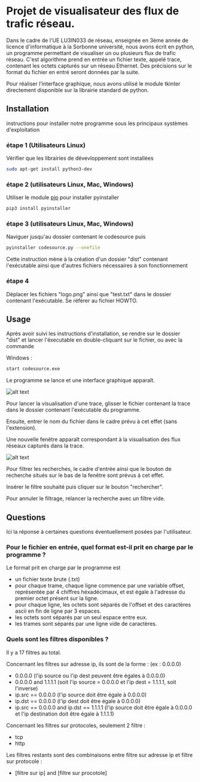 
# Projet de visualisateur des flux de trafic réseau.

Dans le cadre de l'UE LU3IN033 de réseau, enseignée en 3ème année de licence d'informatique à la Sorbonne université, nous avons écrit en python, un programme permettant de visualiser un ou plusieurs flux de trafic réseau. 
C'est algorithme prend en entrée un fichier texte, appelé trace, contenant les octets capturés sur un réseau Ethernet.
Des précisions sur le format du fichier en entré seront données par la suite.

Pour réaliser l'interface graphique, nous avons utilisé le module tkinter directement disponible sur la librairie standard de python.


## Installation

instructions pour installer notre programme sous les principaux systèmes d'exploitation

### étape 1 (Utilisateurs Linux)

Vérifier que les librairies de dévevloppement sont installées

```bash
sudo apt-get install python3-dev
```

### étape 2 (utilisateurs Linux, Mac, Windows)

Utiliser le module [pip](https://pip.pypa.io/en/stable/) pour installer pyinstaller

```bash
pip3 install pyinstaller
```

### étape 3 (utilisateurs Linux, Mac, Windows)

Naviguer jusqu'au dossier contenant le codesource puis

```bash
pyinstaller codesource.py --onefile
```

Cette instruction mène à la création d'un dossier "dist" contenant l'exécutable ainsi que d'autres fichiers nécessaires à son fonctionnement

### étape 4 

Déplacer les fichiers "logo.png" ainsi que "test.txt" dans le dossier contenant l'exécutable.
Se référer au fichier HOWTO.

## Usage

Après avoir suivi les instructions d'installation, se rendre sur le dossier "dist" et lancer l'éxecutable en double-cliquant sur le fichier, ou avec la commande

Windows :

```bash
start codesource.exe
```

Le programme se lance et une interface graphique apparaît.

![alt text](https://github.com/soufianeelm/Reseau/blob/main/image_2022-12-09_230907208.png?raw=true)

Pour lancer la visualisation d'une trace, glisser le fichier contenant la trace dans le dossier contenant l'exécutable du programme.

Ensuite, entrer le nom du fichier dans le cadre prévu à cet effet (sans l'extension).

Une nouvelle fenêtre apparaît correspondant à la visualisation des flux réseaux capturés dans la trace.

![alt text](https://github.com/soufianeelm/Reseau/blob/main/image_2022-12-09_231532572.png?raw=true)

Pour filtrer les recherches, le cadre d'entrée ainsi que le bouton de recherche situés sur le bas de la fenêtre sont prévus à cet effet.

Insérer le filtre souhaité puis cliquer sur le bouton "rechercher".

Pour annuler le filtrage, relancer la recherche avec un filtre vide.

## Questions

Ici la réponse à certaines questions éventuellement posées par l'utilisateur.

### Pour le fichier en entrée, quel format est-il prit en charge par le programme ?

Le format prit en charge par le programme est

- un fichier texte brute (.txt)
- pour chaque trame, chaque ligne commence par une variable offset, représentée par 4 chiffres héxadécimaux, et est égale à l'adresse du premier octet présent sur la ligne.
- pour chaque ligne, les octets sont séparés de l'offset et des caractères ascii en fin de ligne par 3 espaces.
- les octets sont séparés par un seul espace entre eux.
- les trames sont séparés par une ligne vide de caractères. 
     
### Quels sont les filtres disponibles ?

Il y a 17 filtres au total.

Concernant les filtres sur adresse ip, ils sont de la forme : (ex : 0.0.0.0)

- 0.0.0.0 (l'ip source ou l'ip dest peuvent être égales à 0.0.0.0) 
- 0.0.0.0 and 1.1.1.1 (soit l'ip source = 0.0.0.0 et l'ip dest = 1.1.1.1, soit l'inverse)
- ip.src == 0.0.0.0 (l'ip source doit être égale à 0.0.0.0)
- ip.dst == 0.0.0.0 (l'ip dest doit être égale à 0.0.0.0)
- ip.src == 0.0.0.0 and ip.dst == 1.1.1.1 (l'ip source doit être égale à 0.0.0.0 et l'ip destination doit être égale à 1.1.1.1)

Concernant les filtres sur protocoles, seulement 2 filtre :

- tcp
- http

Les filtres restants sont des combinaisons entre filtre sur adresse ip et filtre sur protocole :

- [filtre sur ip] and [filtre sur procotole]
